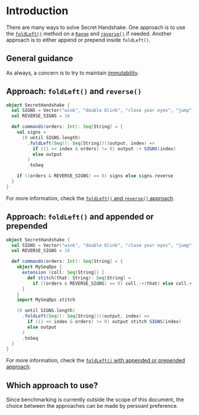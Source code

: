 # Introduction

There are many ways to solve Secret Handshake.
One approach is to use the [`foldLeft()`][foldleft] method on a [`Range`][range] and [`reverse()`][reverse] if needed.
Another approach is to either append or prepend inside `foldLeft()`.

## General guidance

As always, a concern is to try to maintain [immutability][immutability].

## Approach: `foldLeft()` and `reverse()`

```scala
object SecretHandshake {
  val SIGNS = Vector("wink", "double blink", "close your eyes", "jump")
  val REVERSE_SIGNS = 16

  def commands(orders: Int): Seq[String] = {
    val signs =
      (0 until SIGNS.length)
        .foldLeft(Seq(): Seq[String])((output, index) =>
          if ((1 << index & orders) != 0) output :+ SIGNS(index)
          else output
        )
        .toSeq

    if ((orders & REVERSE_SIGNS) == 0) signs else signs.reverse
  }
}
```

For more information, check the [`foldLeft()` and `reverse()` approach][approach-foldleft-and-reverse].

## Approach: `foldLeft()` and appended or prepended

```scala
object SecretHandshake {
  val SIGNS = Vector("wink", "double blink", "close your eyes", "jump")
  val REVERSE_SIGNS = 16

  def commands(orders: Int): Seq[String] = {
    object MySeqOps {
      extension (coll: Seq[String]) {
        def stitch(that: String): Seq[String] =
          if ((orders & REVERSE_SIGNS) == 0) coll.:+(that) else coll.+:(that)
      }
    }
    import MySeqOps.stitch

    (0 until SIGNS.length)
      .foldLeft(Seq(): Seq[String])((output, index) =>
        if ((1 << index & orders) != 0) output stitch SIGNS(index)
        else output
      )
      .toSeq
  }
}
```

For more information, check the [`foldLeft()` with appended or prepended approach][approach-foldleft-with-appended-or-prepended].

## Which approach to use?

Since benchmarking is currently outside the scope of this document, the choice between the approaches can be made by persoanl preference.

[range]: https://www.scala-lang.org/api/2.12.x/scala/collection/immutable/Range.html
[foldleft]: https://www.scala-lang.org/api/2.12.7/scala/collection/immutable/StringOps.html#foldLeft[B](z:B)(op:(B,A)=%3EB):B
[reverse]: https://www.scala-lang.org/api/2.12.x/scala/collection/immutable/Seq.html#reverse:Repr
[immutability]: https://alvinalexander.com/scala/scala-idiom-immutable-code-functional-programming-immutability/
[approach-foldleft-and-reverse]: https://exercism.org/tracks/scala/exercises/secret-handshake/approaches/foldleft-and-reverse
[approach-foldleft-with-appended-or-prepended]: https://exercism.org/tracks/scala/exercises/secret-handshake/approaches/foldleft-with-appended-or-prepended

